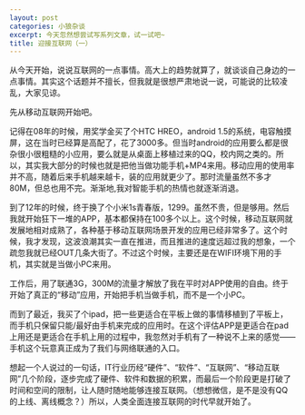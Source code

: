 ```yaml
---
layout: post
categories: 小狼杂谈
excerpt: 今天忽然想尝试写系列文章，试一试吧~
title: 迎接互联网（一）
---
```


从今天开始，说说互联网的一点事情。高大上的趋势就算了，就谈谈自己身边的一点事情。其实这个话题并不擅长，但我就是很想严肃地说一说，可能说的比较凌乱，大家见谅。

先从移动互联网开始吧。

记得在08年的时候，用奖学金买了个HTC HREO，android 1.5的系统，电容触摸屏，这在当时已经算是高配了，花了3000多。但当时android的应用要么都是很杂很小很粗糙的小应用，要么就是从桌面上移植过来的QQ，校内网之类的。所以，其实我大部分的时候也就是把他当做功能手机+MP4来用。移动应用的使用率并不高，随着后来手机越来越卡，装的应用就更少了。那时流量虽然不多才80M，但总也用不完。渐渐地,我对智能手机的热情也就逐渐消退。

到了12年的时候，终于换了个小米1s青春版，1299。虽然不贵，但是够用。然后我就开始狂下一堆的APP，基本都保持在100多个以上。这个时候，移动互联网就发展地相对成熟了，各种基于移动互联网场景开发的应用已经非常多了。这个时候，我才发现，这波浪潮其实一直在推进，而且推进的速度远超过我的想象，一个疏忽我就已经OUT几条大街了。不过这个时候，主要还是在WIFI环境下用的手机，其实就是当做小PC来用。

工作后，用了联通3G，300M的流量才解放了我在平时对APP使用的自由。终于开始了真正的“移动”应用，开始把手机当做手机，而不是一个小PC。

而到了最近，我买了个ipad，把一些更适合在平板上做的事情移植到了平板上，而手机只保留只能/最好由手机来完成的应用时。在这个评估APP是更适合在pad上用还是更适合在手机上用的过程中，我忽然对手机有了一种说不上来的感觉——手机这个玩意真正成为了我们与网络联通的入口。

想起一个人说过的一句话，IT行业历经“硬件”、“软件”、“互联网”、“移动互联网”几个阶段，逐步完成了硬件、软件和数据的积累，而最后一个阶段更是打破了时间和空间的限制，让人随时随地能够连接互联网。（想想微信，是不是没有QQ的上线、离线概念？）所以，人类全面连接互联网的时代早就开始了。

